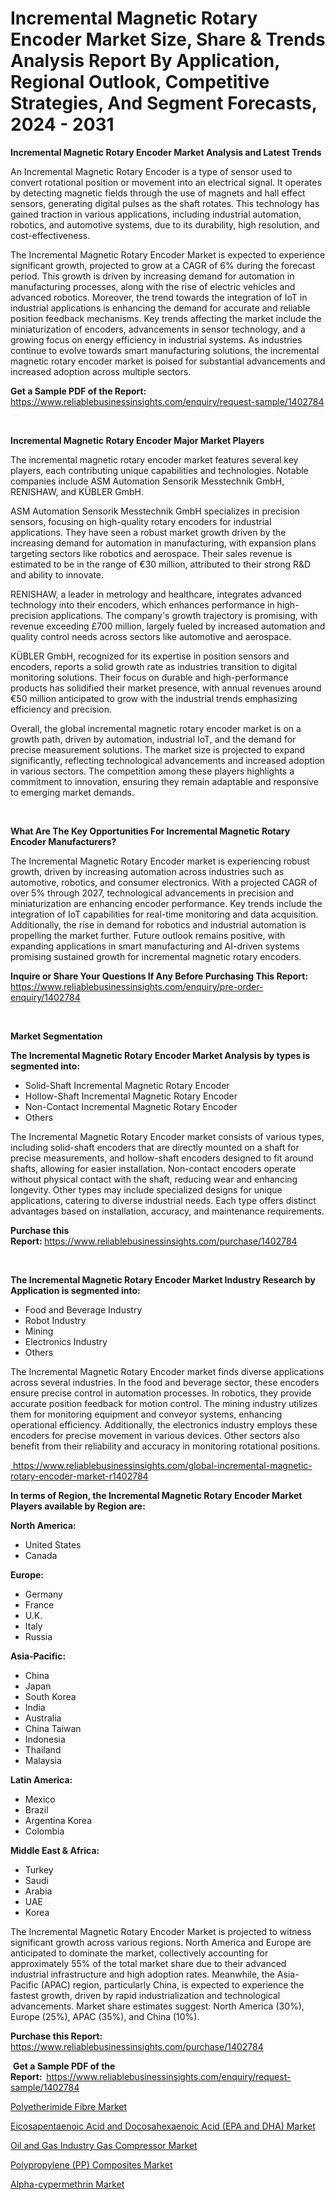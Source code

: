 <p><h1>Incremental Magnetic Rotary Encoder Market Size, Share & Trends Analysis Report By Application, Regional Outlook, Competitive Strategies, And Segment Forecasts, 2024 - 2031</h1></p><p><strong>Incremental Magnetic Rotary Encoder Market Analysis and Latest Trends</strong></p>
<p><p>An Incremental Magnetic Rotary Encoder is a type of sensor used to convert rotational position or movement into an electrical signal. It operates by detecting magnetic fields through the use of magnets and hall effect sensors, generating digital pulses as the shaft rotates. This technology has gained traction in various applications, including industrial automation, robotics, and automotive systems, due to its durability, high resolution, and cost-effectiveness.</p><p>The Incremental Magnetic Rotary Encoder Market is expected to experience significant growth, projected to grow at a CAGR of 6% during the forecast period. This growth is driven by increasing demand for automation in manufacturing processes, along with the rise of electric vehicles and advanced robotics. Moreover, the trend towards the integration of IoT in industrial applications is enhancing the demand for accurate and reliable position feedback mechanisms. Key trends affecting the market include the miniaturization of encoders, advancements in sensor technology, and a growing focus on energy efficiency in industrial systems. As industries continue to evolve towards smart manufacturing solutions, the incremental magnetic rotary encoder market is poised for substantial advancements and increased adoption across multiple sectors.</p></p>
<p><strong>Get a Sample PDF of the Report:&nbsp;</strong> <a href="https://www.reliablebusinessinsights.com/enquiry/request-sample/1402784?utm_campaign=1571&utm_medium=2&utm_source=Github&utm_content=ia&utm_term=23102024&utm_id=incremental-magnetic-rotary-encoder">https://www.reliablebusinessinsights.com/enquiry/request-sample/1402784</a></p>
<p>&nbsp;</p>
<p><strong>Incremental Magnetic Rotary Encoder Major Market Players</strong></p>
<p><p>The incremental magnetic rotary encoder market features several key players, each contributing unique capabilities and technologies. Notable companies include ASM Automation Sensorik Messtechnik GmbH, RENISHAW, and KÜBLER GmbH.</p><p>ASM Automation Sensorik Messtechnik GmbH specializes in precision sensors, focusing on high-quality rotary encoders for industrial applications. They have seen a robust market growth driven by the increasing demand for automation in manufacturing, with expansion plans targeting sectors like robotics and aerospace. Their sales revenue is estimated to be in the range of €30 million, attributed to their strong R&D and ability to innovate.</p><p>RENISHAW, a leader in metrology and healthcare, integrates advanced technology into their encoders, which enhances performance in high-precision applications. The company's growth trajectory is promising, with revenue exceeding £700 million, largely fueled by increased automation and quality control needs across sectors like automotive and aerospace.</p><p>KÜBLER GmbH, recognized for its expertise in position sensors and encoders, reports a solid growth rate as industries transition to digital monitoring solutions. Their focus on durable and high-performance products has solidified their market presence, with annual revenues around €50 million anticipated to grow with the industrial trends emphasizing efficiency and precision.</p><p>Overall, the global incremental magnetic rotary encoder market is on a growth path, driven by automation, industrial IoT, and the demand for precise measurement solutions. The market size is projected to expand significantly, reflecting technological advancements and increased adoption in various sectors. The competition among these players highlights a commitment to innovation, ensuring they remain adaptable and responsive to emerging market demands.</p></p>
<p>&nbsp;</p>
<p><strong>What Are The Key Opportunities For Incremental Magnetic Rotary Encoder Manufacturers?</strong></p>
<p><p>The Incremental Magnetic Rotary Encoder market is experiencing robust growth, driven by increasing automation across industries such as automotive, robotics, and consumer electronics. With a projected CAGR of over 5% through 2027, technological advancements in precision and miniaturization are enhancing encoder performance. Key trends include the integration of IoT capabilities for real-time monitoring and data acquisition. Additionally, the rise in demand for robotics and industrial automation is propelling the market further. Future outlook remains positive, with expanding applications in smart manufacturing and AI-driven systems promising sustained growth for incremental magnetic rotary encoders.</p></p>
<p><strong>Inquire or Share Your Questions If Any Before Purchasing This Report:</strong> <a href="https://www.reliablebusinessinsights.com/enquiry/pre-order-enquiry/1402784?utm_campaign=1571&utm_medium=2&utm_source=Github&utm_content=ia&utm_term=23102024&utm_id=incremental-magnetic-rotary-encoder">https://www.reliablebusinessinsights.com/enquiry/pre-order-enquiry/1402784</a></p>
<p>&nbsp;</p>
<p><strong>Market Segmentation</strong></p>
<p><strong>The Incremental Magnetic Rotary Encoder Market Analysis by types is segmented into:</strong></p>
<p><ul><li>Solid-Shaft Incremental Magnetic Rotary Encoder</li><li>Hollow-Shaft Incremental Magnetic Rotary Encoder</li><li>Non-Contact Incremental Magnetic Rotary Encoder</li><li>Others</li></ul></p>
<p><p>The Incremental Magnetic Rotary Encoder market consists of various types, including solid-shaft encoders that are directly mounted on a shaft for precise measurements, and hollow-shaft encoders designed to fit around shafts, allowing for easier installation. Non-contact encoders operate without physical contact with the shaft, reducing wear and enhancing longevity. Other types may include specialized designs for unique applications, catering to diverse industrial needs. Each type offers distinct advantages based on installation, accuracy, and maintenance requirements.</p></p>
<p><strong>Purchase this Report:&nbsp;</strong><a href="https://www.reliablebusinessinsights.com/purchase/1402784?utm_campaign=1571&utm_medium=2&utm_source=Github&utm_content=ia&utm_term=23102024&utm_id=incremental-magnetic-rotary-encoder">https://www.reliablebusinessinsights.com/purchase/1402784</a></p>
<p>&nbsp;</p>
<p><strong>The Incremental Magnetic Rotary Encoder Market Industry Research by Application is segmented into:</strong></p>
<p><ul><li>Food and Beverage Industry</li><li>Robot Industry</li><li>Mining</li><li>Electronics Industry</li><li>Others</li></ul></p>
<p><p>The Incremental Magnetic Rotary Encoder market finds diverse applications across several industries. In the food and beverage sector, these encoders ensure precise control in automation processes. In robotics, they provide accurate position feedback for motion control. The mining industry utilizes them for monitoring equipment and conveyor systems, enhancing operational efficiency. Additionally, the electronics industry employs these encoders for precise movement in various devices. Other sectors also benefit from their reliability and accuracy in monitoring rotational positions.</p></p>
<p><a href="https://www.reliablebusinessinsights.com/global-incremental-magnetic-rotary-encoder-market-r1402784?utm_campaign=1571&utm_medium=2&utm_source=Github&utm_content=ia&utm_term=23102024&utm_id=incremental-magnetic-rotary-encoder">&nbsp;https://www.reliablebusinessinsights.com/global-incremental-magnetic-rotary-encoder-market-r1402784</a></p>
<p><strong>In terms of Region, the Incremental Magnetic Rotary Encoder Market Players available by Region are:</strong></p>
<p>
    <p> <strong> North America: </strong>
        <ul>
            <li>United States</li>
            <li>Canada</li>
        </ul>
        </p> 
    <p> <strong> Europe: </strong>
        <ul>
            <li>Germany</li>
            <li>France</li>
            <li>U.K.</li>
            <li>Italy</li>
            <li>Russia</li>
        </ul>
        </p> 
    <p> <strong> Asia-Pacific: </strong>
        <ul>
            <li>China</li>
            <li>Japan</li>
            <li>South Korea</li>
            <li>India</li>
            <li>Australia</li>
            <li>China Taiwan</li>
            <li>Indonesia</li>
            <li>Thailand</li>
            <li>Malaysia</li>
        </ul>
        </p> 
    <p> <strong> Latin America: </strong>
        <ul>
            <li>Mexico</li>
            <li>Brazil</li>
            <li>Argentina Korea</li>
            <li>Colombia</li>
        </ul>
        </p> 
    <p> <strong> Middle East & Africa: </strong>
        <ul>
            <li>Turkey</li>
            <li>Saudi</li>
            <li>Arabia</li>
            <li>UAE</li>
            <li>Korea</li>
        </ul>
    </p>
    </p>
<p><p>The Incremental Magnetic Rotary Encoder Market is projected to witness significant growth across various regions. North America and Europe are anticipated to dominate the market, collectively accounting for approximately 55% of the total market share due to their advanced industrial infrastructure and high adoption rates. Meanwhile, the Asia-Pacific (APAC) region, particularly China, is expected to experience the fastest growth, driven by rapid industrialization and technological advancements. Market share estimates suggest: North America (30%), Europe (25%), APAC (35%), and China (10%).</p></p>
<p><strong>Purchase this Report: </strong><a href="https://www.reliablebusinessinsights.com/purchase/1402784?utm_campaign=1571&utm_medium=2&utm_source=Github&utm_content=ia&utm_term=23102024&utm_id=incremental-magnetic-rotary-encoder">https://www.reliablebusinessinsights.com/purchase/1402784</a></p>
<p>&nbsp;<strong>Get a Sample PDF of the Report:&nbsp;&nbsp;</strong><a href="https://www.reliablebusinessinsights.com/enquiry/request-sample/1402784?utm_campaign=1571&utm_medium=2&utm_source=Github&utm_content=ia&utm_term=23102024&utm_id=incremental-magnetic-rotary-encoder">https://www.reliablebusinessinsights.com/enquiry/request-sample/1402784</a></p>
<p><strong></strong></p>
<p><p><a href="https://www.linkedin.com/pulse/in-depth-polyetherimide-fibre-market-review-size-share-133cagr-pzr8e?utm_campaign=1571&utm_medium=2&utm_source=Github&utm_content=ia&utm_term=23102024&utm_id=incremental-magnetic-rotary-encoder">Polyetherimide Fibre Market</a></p><p><a href="https://www.linkedin.com/pulse/eicosapentaenoic-acid-docosahexaenoic-epa-dha-industry-sector-new-k08re?utm_campaign=1571&utm_medium=2&utm_source=Github&utm_content=ia&utm_term=23102024&utm_id=incremental-magnetic-rotary-encoder">Eicosapentaenoic Acid and Docosahexaenoic Acid (EPA and DHA) Market</a></p><p><a href="https://www.linkedin.com/pulse/emerging-trends-oil-gas-industry-compressor-market-detailed-overview-wiknf?utm_campaign=1571&utm_medium=2&utm_source=Github&utm_content=ia&utm_term=23102024&utm_id=incremental-magnetic-rotary-encoder">Oil and Gas Industry Gas Compressor Market</a></p><p><a href="https://www.linkedin.com/pulse/analyzing-polypropylene-pp-composites-market-dynamics-growth-scxye?utm_campaign=1571&utm_medium=2&utm_source=Github&utm_content=ia&utm_term=23102024&utm_id=incremental-magnetic-rotary-encoder">Polypropylene (PP) Composites Market</a></p><p><a href="https://www.linkedin.com/pulse/alpha-cypermethrin-market-matrix-applications-types-cagr-growth-0xfoe?utm_campaign=1571&utm_medium=2&utm_source=Github&utm_content=ia&utm_term=23102024&utm_id=incremental-magnetic-rotary-encoder">Alpha-cypermethrin Market</a></p></p>